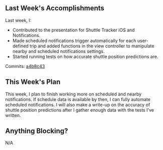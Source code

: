## Last Week's Accomplishments
Last week, I:
- Contributed to the presentation for Shuttle Tracker iOS and Notifications.
- Made scheduled notifications trigger automatically for each user-defined
  trip and added functions in the view controller to manipulate nearby and scheduled
  notifications settings.
- Started running tests on how accurate shuttle position predictions are.


Commits:
[a4b8c43](https://github.com/quuu/iShuttleTracker/commit/a4b8c43085c21ec2a0872f2fef33712d47c6d119)

## This Week's Plan
This week, I plan to finish  working more on scheduled and nearby notifications.
If schedule data is available by then, I can fully automate scheduled
notifications. I will also make a write-up on the accuracy of shuttle position
predictions after I gather enough data with the tests I've written.

## Anything Blocking?
N/A

